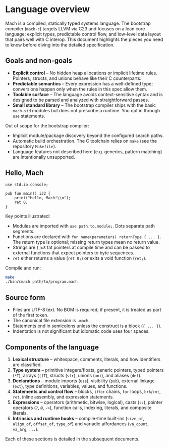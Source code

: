 # Language overview

Mach is a compiled, statically typed systems language. The bootstrap compiler (`mach-c`) targets LLVM via C23 and focuses on a lean core language: explicit types, predictable control flow, and low-level data layout that pairs well with C interop. This document highlights the pieces you need to know before diving into the detailed specification.

## Goals and non-goals

- **Explicit control** – No hidden heap allocations or implicit lifetime rules. Pointers, structs, and unions behave like their C counterparts.
- **Predictable semantics** – Every expression has a well-defined type; conversions happen only when the rules in this spec allow them.
- **Toolable surface** – The language avoids context-sensitive syntax and is designed to be parsed and analyzed with straightforward passes.
- **Small standard library** – The bootstrap compiler ships with the basic `mach-std` modules but does not prescribe a runtime. You opt in through `use` statements.

Out of scope for the bootstrap compiler:

- Implicit module/package discovery beyond the configured search paths.
- Automatic build orchestration. The C toolchain relies on `make` (see the repository `Makefile`).
- Language features not described here (e.g. generics, pattern matching) are intentionally unsupported.

## Hello, Mach

```mach
use std.io.console;

pub fun main() i32 {
    print("Hello, Mach!\\n");
    ret 0;
}
```

Key points illustrated:

- Modules are imported with `use path.to.module;`. Dots separate path segments.
- Functions are declared with `fun name(parameters) returnType { ... }`. The return type is optional; missing return types mean no return value.
- Strings are `[]u8` fat pointers at compile time and can be passed to external functions that expect pointers to byte sequences.
- `ret` either returns a value (`ret 0;`) or exits a void function (`ret;`).

Compile and run:

```bash
make
./bin/cmach path/to/program.mach
```

## Source form

- Files are UTF-8 text. No BOM is required; if present, it is treated as part of the first token.
- The canonical file extension is `.mach`.
- Statements end in semicolons unless the construct is a block (`{ ... }`).
- Indentation is not significant but idiomatic code uses four spaces.

## Components of the language

1. **Lexical structure** – whitespace, comments, literals, and how identifiers are classified.
2. **Type system** – primitive integers/floats, generic pointers, typed pointers (`*T`), arrays (`[]T`), structs (`str`), unions (`uni`), and aliases (`def`).
3. **Declarations** – module imports (`use`), visibility (`pub`), external linkage (`ext`), type definitions, variables, values, and functions.
4. **Statements and control flow** – blocks, `if`/`or` chains, `for` loops, `brk`/`cnt`, `ret`, inline assembly, and expression statements.
5. **Expressions** – operators (arithmetic, bitwise, logical), casts (`::`), pointer operators (`?`, `@`, `->`), function calls, indexing, literals, and composite literals.
6. **Intrinsics and runtime hooks** – compile-time built-ins (`size_of`, `align_of`, `offset_of`, `type_of`) and variadic affordances (`va_count`, `va_arg`, `...`).

Each of these sections is detailed in the subsequent documents.
